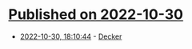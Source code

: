 # [Published on 2022-10-30](index.md)

* [2022-10-30, 18:10:44](https://lobste.rs/s/sdxq68/decker) - [Decker](https://beyondloom.com/decker/index.html)
